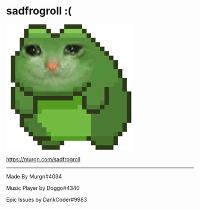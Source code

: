 # sadfrogroll :(
![sadfrogroll](https://github.com/Murgn/sadfrogroll/blob/main/Images/sadfrogroll.gif)

https://murgn.com/sadfrogroll
***
Made By Murgn#4034

Music Player by Doggo#4340

Epic Issues by DankCoder#9983
